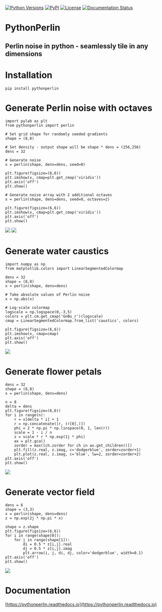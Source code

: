[![Python Versions](https://img.shields.io/pypi/pyversions/pythonperlin?style=plastic)](https://pypi.org/project/pythonperlin/)
[![PyPI](https://img.shields.io/pypi/v/pythonperlin?style=plastic)](https://pypi.org/project/pythonperlin/)
[![License](https://img.shields.io/pypi/l/pythonperlin?style=plastic)](https://opensource.org/licenses/MIT)
[![Documentation Status](https://readthedocs.org/projects/pythonperlin/badge/?version=latest)](https://pythonperlin.readthedocs.io/en/latest/?badge=latest)

# PythonPerlin
## Perlin noise in python - seamlessly tile in any dimensions
#

# Installation
```
pip install pythonperlin
```

# Generate Perlin noise with octaves
```
import pylab as plt
from pythonperlin import perlin

# Set grid shape for randomly seeded gradients
shape = (8,8)

# Set density - output shape will be shape * dens = (256,256)
dens = 32

# Generate noise
x = perlin(shape, dens=dens, seed=0)

plt.figure(figsize=(6,6))
plt.imshow(x, cmap=plt.get_cmap('viridis'))
plt.axis('off')
plt.show()

# Generate noise array with 2 additional octaves
x = perlin(shape, dens=dens, seed=0, octaves=2)

plt.figure(figsize=(6,6))
plt.imshow(x, cmap=plt.get_cmap('viridis'))
plt.axis('off')
plt.show()
```
![](img/img_no_octaves.png) ![](img/img_with_octaves.png)

# Generate water caustics
```
import numpy as np
from matplotlib.colors import LinearSegmentedColormap

dens = 32
shape = (8,8)
x = perlin(shape, dens=dens)

# Take absolute values of Perlin noise
x = np.abs(x)

# Log-scale colormap
logscale = np.logspace(0,-3,5)
colors = plt.cm.get_cmap('GnBu_r')(logscale)
cmap = LinearSegmentedColormap.from_list('caustics', colors)

plt.figure(figsize=(6,6))
plt.imshow(x, cmap=cmap)
plt.axis('off')
plt.show()
```
![](img/img_caustics.png)

# Generate flower petals
```
dens = 32
shape = (8,8)
x = perlin(shape, dens=dens)

n = 8
delta = dens
plt.figure(figsize=(6,6))
for i in range(n):
    r = x[delta * i] + 1
    r = np.concatenate([r, (r[0],)])
    phi = 2 * np.pi * np.linspace(0, 1, len(r))
    scale = 1 - i / n
    z = scale * r * np.exp(1j * phi)
    ax = plt.gca()
    zorder = max([ch.zorder for ch in ax.get_children()])
    plt.fill(z.real, z.imag, c='dodgerblue', zorder=zorder+1)
    plt.plot(z.real, z.imag, c='blue', lw=2, zorder=zorder+2)
plt.axis('off')
plt.show()
```
![](img/img_flower.png)

# Generate vector field
```
dens = 6
shape = (3,3)
x = perlin(shape, dens=dens)
z = np.exp(2j * np.pi * x)

shape = z.shape
plt.figure(figsize=(6,6))
for i in range(shape[0]):
    for j in range(shape[1]):
        di = 0.5 * z[i,j].real
        dj = 0.5 * z[i,j].imag
        plt.arrow(i, j, di, dj, color='dodgerblue', width=0.1)
plt.axis('off')
plt.show()
```
![](img/img_vectors.png)
# Documentation

[https://pythonperlin.readthedocs.io](https://pythonperlin.readthedocs.io)